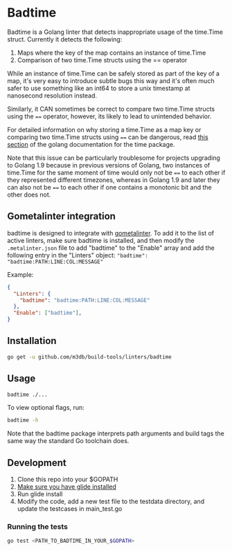 # Badtime

Badtime is a Golang linter that detects inappropriate usage of the time.Time struct. Currently it detects the following:

1. Maps where the key of the map contains an instance of time.Time
2. Comparison of two time.Time structs using the == operator

While an instance of time.Time can be safely stored as part of the key of a map, it's very easy to introduce subtle bugs this way and it's often much safer to use something like an int64 to store a unix timestamp at nanosecond resolution instead.

Similarly, it CAN sometimes be correct to compare two time.Time structs using the `==` operator, however, its likely to lead to unintended behavior.

For detailed information on why storing a time.Time as a map key or comparing two time.Time structs using `==` can be dangerous, read [this section](https://golang.org/src/time/time.go?#L101) of the golang documentation for the time package.

Note that this issue can be particularly troublesome for projects upgrading to Golang 1.9 because in previous versions of Golang, two instances of time.Time for the same moment of time would only not be `==` to each other if they represented different timezones, whereas in Golang 1.9 and later they can also not be `==` to each other if one contains a monotonic bit and the other does not.

## Gometalinter integration

badtime is designed to integrate with [gometalinter](https://github.com/alecthomas/gometalinter). To add it to the list of active linters, make sure badtime is installed, and then modify the `.metalinter.json` file to add "badtime" to the "Enable" array and add the following entry in the "Linters" object: `"badtime": "badtime:PATH:LINE:COL:MESSAGE"`

Example:

```json
{
  "Linters": {
    "badtime": "badtime:PATH:LINE:COL:MESSAGE"
  },
  "Enable": ["badtime"],
}
```

## Installation

```bash
go get -u github.com/m3db/build-tools/linters/badtime
```

## Usage

```bash
badtime ./...
```

To view optional flags, run:

```bash
badtime -h
```

Note that the badtime package interprets path arguments and build tags the same way the standard Go toolchain does.

## Development

1. Clone this repo into your $GOPATH
2. [Make sure you have glide installed](https://github.com/Masterminds/glide)
3. Run glide install
4. Modify the code, add a new test file to the testdata directory, and update the testcases in main_test.go

### Running the tests

```bash
go test <PATH_TO_BADTIME_IN_YOUR_$GOPATH>
```

